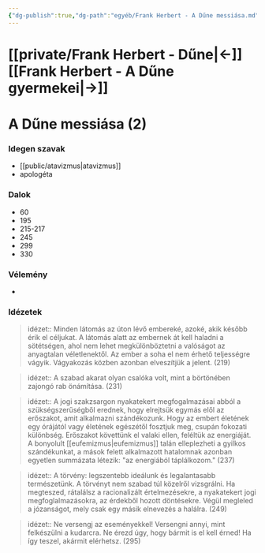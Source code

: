 ```yaml
---
{"dg-publish":true,"dg-path":"egyéb/Frank Herbert - A Dűne messiása.md","permalink":"/egyeb/frank-herbert-a-dune-messiasa/","title":"A Dűne messiása"}
---
```


# [[private/Frank Herbert - Dűne\|<-]] [[Frank Herbert - A Dűne gyermekei\|->]]
# A Dűne messiása (2)

### Idegen szavak

- [[public/atavizmus\|atavizmus]]
- apologéta
### Dalok

- 60
- 195
- 215-217
- 245
- 299
- 330
### Vélemény

- 
### Idézetek

> idézet:: Minden látomás az úton lévő embereké, azoké, akik később érik el céljukat. A látomás alatt az embernek át kell haladni a sötétségen, ahol nem lehet megkülönböztetni a valóságot az anyagtalan véletlenektől. Az ember a soha el nem érhető teljességre vágyik. Vágyakozás közben azonban elveszítjük a jelent. (219)

> idézet:: A szabad akarat olyan csalóka volt, mint a börtönében zajongó rab önámítása. (231)

> idézet:: A jogi szakzsargon nyakatekert megfogalmazásai abból a szükségszerűségből erednek, hogy elrejtsük egymás elől az erőszakot, amit alkalmazni szándékozunk. Hogy az embert életének egy órájától vagy életének egészétől fosztjuk meg, csupán fokozati különbség. Erőszakot követtünk el valaki ellen, feléltük az energiáját. A bonyolult [[eufemizmus\|eufemizmus]] talán elleplezheti a gyilkos szándékunkat, a mások felett alkalmazott hatalomnak azonban egyetlen summázata létezik: "az energiából táplálkozom." (237)

> idézet:: A törvény: legszentebb ideálunk és legalantasabb természetünk. A törvényt nem szabad túl közelről vizsgrálni. Ha megteszed, rátalálsz a racionalizált értelmezésekre, a nyakatekert jogi megfoglalmazásokra, az érdekből hozott döntésekre. Végül megleled a józanságot, mely csak egy másik elnevezés a halálra. (249)

> idézet:: Ne versengj az eseményekkel! Versengni annyi, mint felkészülni a kudarcra. Ne érezd úgy, hogy bármit is el kell érned! Ha így teszel, akármit elérhetsz. (295)